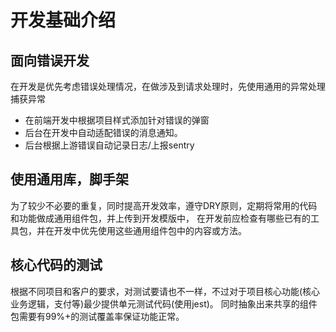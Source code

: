 # 开发基础介绍

## 面向错误开发
在开发是优先考虑错误处理情况，在做涉及到请求处理时，先使用通用的异常处理捕获异常
* 在前端开发中根据项目样式添加针对错误的弹窗
* 后台在开发中自动适配错误的消息通知。
* 后台根据上游错误自动记录日志/上报sentry

## 使用通用库，脚手架
为了较少不必要的重复，同时提高开发效率，遵守DRY原则，定期将常用的代码和功能做成通用组件包，并上传到开发模版中，
在开发前应检查有哪些已有的工具包，并在开发中优先使用这些通用组件包中的内容或方法。 

## 核心代码的测试
根据不同项目和客户的要求，对测试要请也不一样，不过对于项目核心功能(核心业务逻辑，支付等)最少提供单元测试代码(使用jest)。
同时抽象出来共享的组件包需要有99%+的测试覆盖率保证功能正常。

